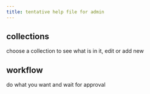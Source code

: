 ```yaml
---
title: tentative help file for admin
---
```


## collections

choose a collection to see what is in it, edit or add new

## workflow

do what you want and wait for approval